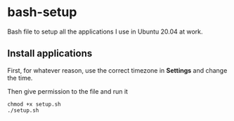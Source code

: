 # bash-setup
Bash file to setup all the applications I use in Ubuntu 20.04 at work.

## Install applications
First, for whatever reason, use the correct timezone in **Settings** and change the time.

Then give permission to the file and run it 

```
chmod +x setup.sh
./setup.sh
```
